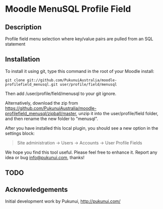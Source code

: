 Moodle MenuSQL Profile Field
============================

Description
-----------

Profile field menu selection where key/value pairs are pulled from an SQL statement

Installation
------------

To install it using git, type this command in the root of your Moodle install:
```
git clone git://github.com/PukunuiAustralia/moodle-profilefield_menusql.git user/profile/field/menusql
```
Then add /user/profile/field/menusql to your git ignore.

Alternatively, download the zip from
<https://github.com/PukunuiAustralia/moodle-profilefield_menusql/zipball/master>,
unzip it into the user/profile/field folder, and then rename the new folder to "menusql".

After you have installed this local plugin, you
should see a new option in the settings block:

> Site administration -> Users -> Accounts -> User Profile Fields

We hope you find this tool useful. Please feel free to enhance it.
Report any idea or bug <info@pukunui.com>, thanks!

TODO
----

Acknowledgements
----------------

Initial development work by Pukunui, http://pukunui.com/

